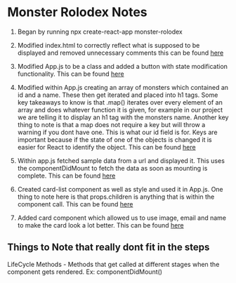 # Monster Rolodex Notes

1. Began by running npx create-react-app monster-rolodex

2. Modified index.html to correctly reflect what is supposed to be displayed and removed unnecessary comments this can be found <a href="https://github.com/ChaseStruse/MonsterRolodex/commit/8cbe94eebfe7da41fe5b797550ae8370b5c99227"> here </a>

3. Modified App.js to be a class and added a button with state modification functionality. This can be found <a href="https://github.com/ChaseStruse/MonsterRolodex/commit/dc7fc1714490ea4208b6fc7a7650331617b4923d"> here </a>

4. Modified within App.js creating an array of monsters which contained an id and a name. These then get iterated and placed into h1 tags. Some key takeaways to know is that .map() iterates over every element of an array and does whatever function it is given, for example in our project we are telling it to display an h1 tag with the monsters name. Another key thing to note is that a map does not require a key but will throw a warning if you dont have one. This is what our id field is for. Keys are important because if the state of one of the objects is changed it is easier for React to identify the object. This can be found <a href="https://github.com/ChaseStruse/MonsterRolodex/commit/d1cc3d5f412529cb9d7601b5b019766cb7a03864"> here </a>

5. Within app.js fetched sample data from a url and displayed it. This uses the componentDidMount to fetch the data as soon as mounting is complete. This can be found <a href="https://github.com/ChaseStruse/MonsterRolodex/commit/60ef7e8d6e917af024711dc48d58275d6d13b5af"> here </a>

6. Created card-list component as well as style and used it in App.js. One thing to note here is that props.children is anything that is within the component call. This can be found <a href="https://github.com/ChaseStruse/MonsterRolodex/commit/7bf59f948197085ae4393548e8b9450680fa0597"> here </a> 

7. Added card component which allowed us to use image, email and name to make the card look a lot better. This can be found <a href="https://github.com/ChaseStruse/MonsterRolodex/commit/3ca9c1050c48771934a34b16f122d50550236334"> here </a> 

## Things to Note that really dont fit in the steps

LifeCycle Methods - Methods that get called at different stages when the component gets rendered. Ex: componentDidMount()